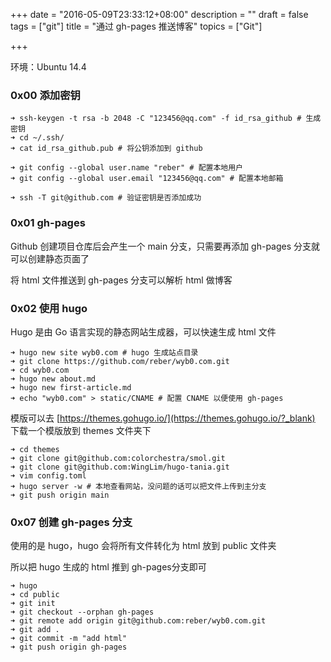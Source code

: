 +++
date = "2016-05-09T23:33:12+08:00"
description = ""
draft = false
tags = ["git"]
title = "通过 gh-pages 推送博客"
topics = ["Git"]

+++

环境：Ubuntu 14.4

### 0x00 添加密钥
```
➜ ssh-keygen -t rsa -b 2048 -C "123456@qq.com" -f id_rsa_github # 生成密钥
➜ cd ~/.ssh/
➜ cat id_rsa_github.pub # 将公钥添加到 github

➜ git config --global user.name "reber" # 配置本地用户
➜ git config --global user.email "123456@qq.com" # 配置本地邮箱

➜ ssh -T git@github.com # 验证密钥是否添加成功
```

### 0x01 gh-pages
Github 创建项目仓库后会产生一个 main 分支，只需要再添加 gh-pages 分支就可以创建静态页面了

将 html 文件推送到 gh-pages 分支可以解析 html 做博客

### 0x02 使用 hugo
Hugo 是由 Go 语言实现的静态网站生成器，可以快速生成 html 文件
```
➜ hugo new site wyb0.com # hugo 生成站点目录
➜ git clone https://github.com/reber/wyb0.com.git
➜ cd wyb0.com
➜ hugo new about.md
➜ hugo new first-article.md
➜ echo "wyb0.com" > static/CNAME # 配置 CNAME 以便使用 gh-pages
```

模版可以去 [https://themes.gohugo.io/](https://themes.gohugo.io/?_blank) 下载一个模版放到 themes 文件夹下
```
➜ cd themes
➜ git clone git@github.com:colorchestra/smol.git
➜ git clone git@github.com:WingLim/hugo-tania.git
➜ vim config.toml
➜ hugo server -w # 本地查看网站，没问题的话可以把文件上传到主分支
➜ git push origin main
```

### 0x07 创建 gh-pages 分支
使用的是 hugo，hugo 会将所有文件转化为 html 放到 public 文件夹

所以把 hugo 生成的 html 推到 gh-pages分支即可
```
➜ hugo
➜ cd public
➜ git init
➜ git checkout --orphan gh-pages
➜ git remote add origin git@github.com:reber/wyb0.com.git
➜ git add .
➜ git commit -m "add html"
➜ git push origin gh-pages
```
